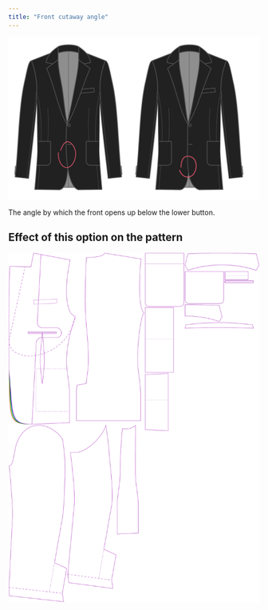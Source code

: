 ```yaml
---
title: "Front cutaway angle"
---
```


![Front cutaway angle](frontcutawayangle.svg)

The angle by which the front opens up below the lower button.

## Effect of this option on the pattern

![This image shows the effect of this option by superimposing several variants that have a different value for this option](jaeger_frontcutawayangle_sample.svg "Effect of this option on the pattern")
